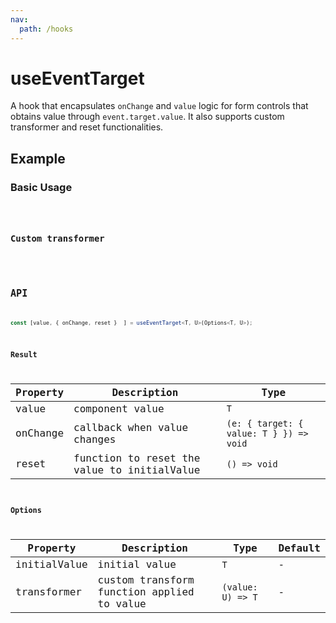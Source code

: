 ```yaml
---
nav:
  path: /hooks
---
```


# useEventTarget

A hook that encapsulates `onChange` and `value` logic for form controls that obtains value through `event.target.value`. It also supports custom transformer and reset functionalities.

## Example

### Basic Usage

<code src="./demo/demo1.tsx" />

### Custom transformer

<code src="./demo/demo2.tsx" />

## API

```typescript
const [value, { onChange, reset }  ] = useEventTarget<T, U>(Options<T, U>);
```

### Result

| Property | Description                                 | Type                                    |
| -------- | ------------------------------------------- | --------------------------------------- |
| value    | component value                             | `T`                                     |
| onChange | callback when value changes                 | `(e: { target: { value: T } }) => void` |
| reset    | function to reset the value to initialValue | `() => void`                            |

### Options

| Property     | Description                                | Type              | Default |
| ------------ | ------------------------------------------ | ----------------- | ------- |
| initialValue | initial value                              | `T`               | -       |
| transformer  | custom transform function applied to value | `(value: U) => T` | -       |
